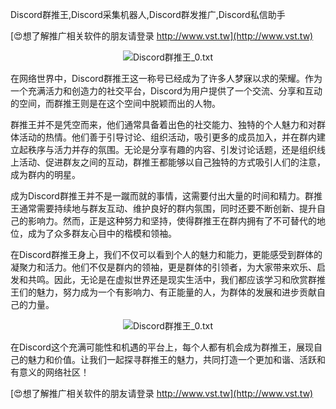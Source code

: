Discord群推王,Discord采集机器人,Discord群发推广,Discord私信助手

[😍想了解推广相关软件的朋友请登录 http://www.vst.tw](http://www.vst.tw)

 <center><img src="https://vst.tw/MP4/tuiguang/png/4.png" alt="Discord群推王_0.txt"></center>

在网络世界中，Discord群推王这一称号已经成为了许多人梦寐以求的荣耀。作为一个充满活力和创造力的社交平台，Discord为用户提供了一个交流、分享和互动的空间，而群推王则是在这个空间中脱颖而出的人物。

群推王并不是凭空而来，他们通常具备着出色的社交能力、独特的个人魅力和对群体活动的热情。他们善于引导讨论、组织活动，吸引更多的成员加入，并在群内建立起秩序与活力并存的氛围。无论是分享有趣的内容、引发讨论话题，还是组织线上活动、促进群友之间的互动，群推王都能够以自己独特的方式吸引人们的注意，成为群内的明星。

成为Discord群推王并不是一蹴而就的事情，这需要付出大量的时间和精力。群推王通常需要持续地与群友互动、维护良好的群内氛围，同时还要不断创新、提升自己的影响力。然而，正是这种努力和坚持，使得群推王在群内拥有了不可替代的地位，成为了众多群友心目中的楷模和领袖。

在Discord群推王身上，我们不仅可以看到个人的魅力和能力，更能感受到群体的凝聚力和活力。他们不仅是群内的领袖，更是群体的引领者，为大家带来欢乐、启发和共鸣。因此，无论是在虚拟世界还是现实生活中，我们都应该学习和欣赏群推王们的魅力，努力成为一个有影响力、有正能量的人，为群体的发展和进步贡献自己的力量。

 <center><img src="https://vst.tw/MP4/tuiguang/png/2.png" alt="Discord群推王_0.txt"></center>

在Discord这个充满可能性和机遇的平台上，每个人都有机会成为群推王，展现自己的魅力和价值。让我们一起探寻群推王的魅力，共同打造一个更加和谐、活跃和有意义的网络社区！

[😍想了解推广相关软件的朋友请登录 http://www.vst.tw](http://www.vst.tw)




